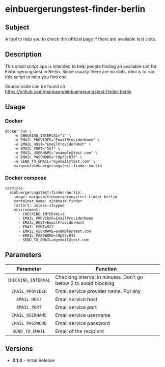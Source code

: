 # einbuergerungstest-finder-berlin

## Subject
A tool to help you to check the official page if there are available test slots.

## Description
This small script app is intended to help people finding an available slot for Einbürgerungstest in Berlin. Since usually there are no slots, idea is to run this script to help you find one.

Source code can be found on https://github.com/marqusm/einbuergerungstest-finder-berlin.

## Usage

### Docker
```
docker run \
    -e CHECKING_INTERVAL="3" \
    -e EMAIL_PROVIDER="EmailProviderName" \
    -e EMAIL_HOST="EmailProviderHost" \
    -e EMAIL_PORT="587" \
    -e EMAIL_USERNAME="example@test.com" \
    -e EMAIL_PASSWORD="t0pS3cR3t" \
    -e SEND_TO_EMAIL="myemail@test.com" \
    marqusm/einbuergerungstest-finder-berlin
```

### Docker compose
```
services:
  einbuergerungstest-finder-berlin:
    image: marqusm/einbuergerungstest-finder-berlin
    container_name: einbtest-finder
    restart: unless-stopped
    environment:
      - CHECKING_INTERVAL=3
      - EMAIL_PROVIDER=EmailProviderName
      - EMAIL_HOST=EmailProviderHost
      - EMAIL_PORT=587
      - EMAIL_USERNAME=example@test.com
      - EMAIL_PASSWORD=t0pS3cR3t
      - SEND_TO_EMAIL=myemail@test.com
```

## Parameters
|      Parameter      | Function                                                         |
|:-------------------:|------------------------------------------------------------------|
| `CHECKING_INTERVAL` | Checking interval in minutes. Don't go below 2 to avoid blocking |
|  `EMAIL_PROVIDER`   | Email service provider name. Put any                             |
|    `EMAIL_HOST`     | Email service host                                               |
|    `EMAIL_PORT`     | Email service port                                               |
|  `EMAIL_USERNAME`   | Email service username                                           |
|  `EMAIL_PASSWORD`   | Email service password                                           |
|   `SEND_TO_EMAIL`   | Email of the recipient                                           |


## Versions
* **0.1.0** - Initial Release